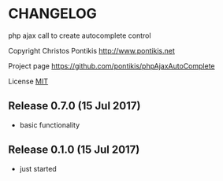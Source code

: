 # CHANGELOG

php ajax call to create autocomplete control

Copyright Christos Pontikis http://www.pontikis.net

Project page https://github.com/pontikis/phpAjaxAutoComplete

License [MIT](https://github.com/pontikis/phpAjaxAutoComplete/blob/master/LICENSE)


Release 0.7.0 (15 Jul 2017)
-------------------------

* basic functionality


Release 0.1.0 (15 Jul 2017)
-------------------------

* just started